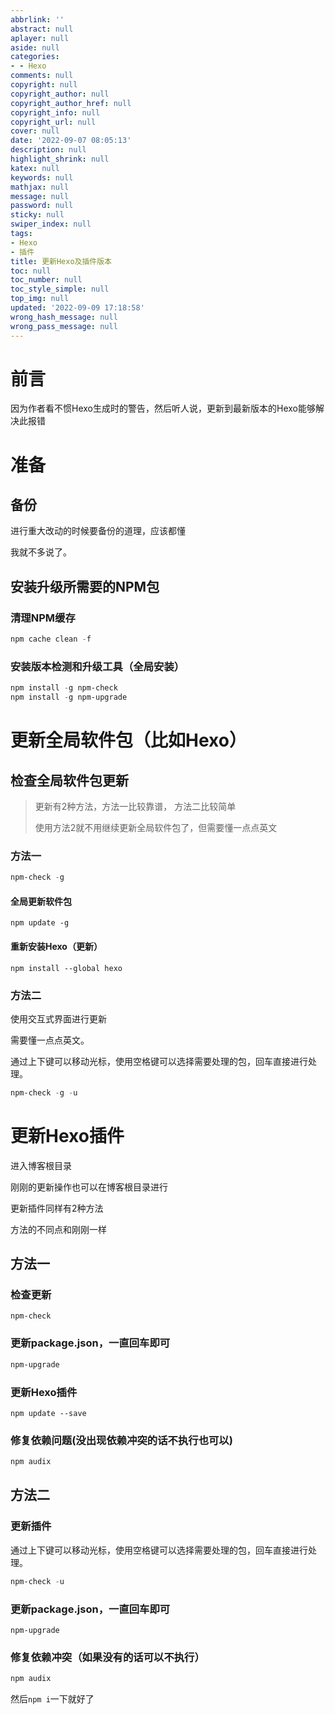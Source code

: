 ```yaml
---
abbrlink: ''
abstract: null
aplayer: null
aside: null
categories:
- - Hexo
comments: null
copyright: null
copyright_author: null
copyright_author_href: null
copyright_info: null
copyright_url: null
cover: null
date: '2022-09-07 08:05:13'
description: null
highlight_shrink: null
katex: null
keywords: null
mathjax: null
message: null
password: null
sticky: null
swiper_index: null
tags:
- Hexo
- 插件
title: 更新Hexo及插件版本
toc: null
toc_number: null
toc_style_simple: null
top_img: null
updated: '2022-09-09 17:18:58'
wrong_hash_message: null
wrong_pass_message: null
---
```

# 前言

因为作者看不惯Hexo生成时的警告，然后听人说，更新到最新版本的Hexo能够解决此报错

# 准备

## 备份

进行重大改动的时候要备份的道理，应该都懂

我就不多说了。

## 安装升级所需要的NPM包

### 清理NPM缓存

```powershell
npm cache clean -f
```

### 安装版本检测和升级工具（全局安装）

```powershell
npm install -g npm-check
npm install -g npm-upgrade
```

# 更新全局软件包（比如Hexo）

## 检查全局软件包更新

> 更新有2种方法，方法一比较靠谱， 方法二比较简单
>
> 使用方法2就不用继续更新全局软件包了，但需要懂一点点英文

### 方法一

```powershell
npm-check -g
```

#### 全局更新软件包

```
npm update -g
```

#### 重新安装Hexo（更新）

```
npm install --global hexo
```

### 方法二

使用交互式界面进行更新

需要懂一点点英文。

通过上下键可以移动光标，使用空格键可以选择需要处理的包，回车直接进行处理。

```powershell
npm-check -g -u
```

# 更新Hexo插件

进入博客根目录

刚刚的更新操作也可以在博客根目录进行

更新插件同样有2种方法

方法的不同点和刚刚一样

## 方法一

### 检查更新

```
npm-check
```

### 更新package.json，一直回车即可

```powershell
npm-upgrade
```

### 更新Hexo插件

```
npm update --save
```

### 修复依赖问题(没出现依赖冲突的话不执行也可以)

```powershell
npm audix
```

## 方法二

### 更新插件

通过上下键可以移动光标，使用空格键可以选择需要处理的包，回车直接进行处理。

```powershell
npm-check -u
```

### 更新package.json，一直回车即可

```
npm-upgrade
```

### 修复依赖冲突（如果没有的话可以不执行）

```powershell
npm audix
```

然后`npm i`一下就好了
